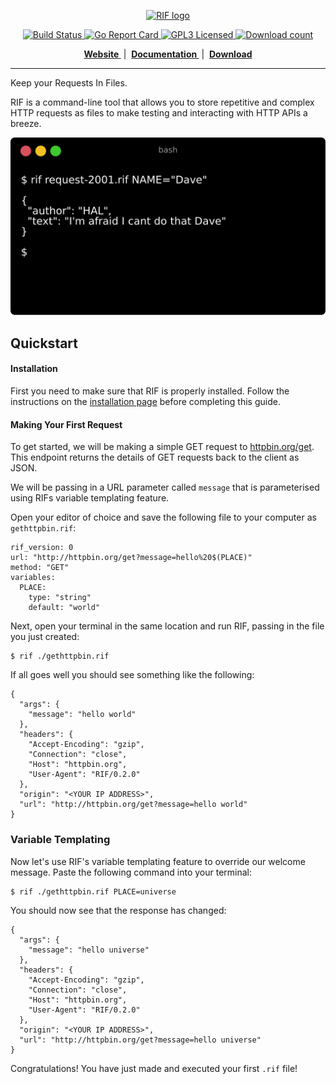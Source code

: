 <p align="center">
  <a href="https://turingincomplete.github.io/rif">
    <img src="https://github.com/turingincomplete/rif/blob/master/assets/logo-text.svg" alt="RIF logo"/>
  </a>
</p>
<p align="center">
  <a href="https://travis-ci.org/turingincomplete/rif">
    <img src="https://travis-ci.org/turingincomplete/rif.svg?branch=master" alt="Build Status"/>
  </a>
  <a href="https://goreportcard.com/report/github.com/turingincomplete/rif">
    <img src="https://goreportcard.com/badge/github.com/turingincomplete/rif" alt="Go Report Card"/>
  </a>
  <a href="https://github.com/turingincomplete/rif/blob/master/LICENSE">
    <img src="https://img.shields.io/github/license/turingincomplete/rif.svg" alt="GPL3 Licensed"/>
  </a>
  <a href="https://github.com/turingincomplete/rif/releases">
    <img src="https://img.shields.io/github/downloads/turingincomplete/rif/total.svg" alt="Download count"/>
  </a>
</p>
<p align="center">
  <b>
    <a href="https://turingincomplete.github.io/rif">
      Website
    </a>
  </b>
  &nbsp;|&nbsp;
  <b>
    <a href="https://turingincomplete.github.io/rif/docs/quickstart/">
      Documentation
    </a>
  </b>
  &nbsp;|&nbsp;
  <b>
    <a href="https://github.com/turingincomplete/rif/releases">
      Download
    </a>
  </b>
</p>

---
Keep your Requests In Files.

RIF is a command-line tool that allows you to store repetitive and complex
HTTP requests as files to make testing and interacting with HTTP APIs a breeze.

![Terminal Example](docs/static/img/terminal.svg)

## Quickstart
#### Installation
First you need to make sure that RIF is properly installed.
Follow the instructions on the 
[installation page](https://turingincomplete.github.io/rif/docs/installation/) before completing
this guide.

#### Making Your First Request
To get started, we will be making a simple GET request to
[httpbin.org/get](http://httpbin.org/get). This endpoint returns the details
of GET requests back to the client as JSON.

We will be passing in a URL parameter called `message` that is parameterised
using RIFs variable templating feature.

Open your editor of choice and save the following file to your computer
as `gethttpbin.rif`:
```
rif_version: 0
url: "http://httpbin.org/get?message=hello%20$(PLACE)"
method: "GET"
variables:
  PLACE:
    type: "string"
    default: "world"
```

Next, open your terminal in the same location and run RIF,
passing in the file you just created:
```
$ rif ./gethttpbin.rif
```

If all goes well you should see something like the following:
```
{
  "args": {
    "message": "hello world"
  }, 
  "headers": {
    "Accept-Encoding": "gzip", 
    "Connection": "close", 
    "Host": "httpbin.org", 
    "User-Agent": "RIF/0.2.0"
  }, 
  "origin": "<YOUR IP ADDRESS>", 
  "url": "http://httpbin.org/get?message=hello world"
}
```

### Variable Templating

Now let's use RIF's variable templating feature to override our welcome message.
Paste the following command into your terminal:
```
$ rif ./gethttpbin.rif PLACE=universe
```

You should now see that the response has changed:
```
{
  "args": {
    "message": "hello universe"
  }, 
  "headers": {
    "Accept-Encoding": "gzip", 
    "Connection": "close", 
    "Host": "httpbin.org", 
    "User-Agent": "RIF/0.2.0"
  }, 
  "origin": "<YOUR IP ADDRESS>", 
  "url": "http://httpbin.org/get?message=hello universe"
}
```

Congratulations! You have just made and executed your first `.rif` file!

